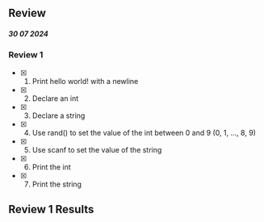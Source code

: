 ## Review

##### 30 07 2024

### Review 1

- [x] 1. Print hello world! with a newline
- [x] 2. Declare an int
- [x] 3. Declare a string
- [x] 4. Use rand() to set the value of the int between 0 and 9 (0, 1, ..., 8, 9)
- [x] 5. Use scanf to set the value of the string
- [x] 6. Print the int
- [x] 7. Print the string

## Review 1 Results
```bash
```
